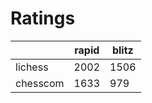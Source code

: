 # Ratings

|          | rapid | blitz |
|----------|-------|-------|
| lichess  | 2002 | 1506 |
| chesscom | 1633 | 979 |
